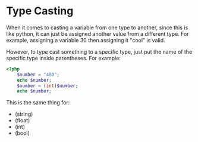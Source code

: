 # Type Casting

When it comes to casting a variable from one type to another, since this is like python, it can just be assigned another value from a different type. For example, assigning a variable 30 then assigning it "cool" is valid.



However, to type cast something to a specific type, just put the name of the specific type inside parentheses. For example:

```php
<?php
    $number = "400";
	echo $number;	
	$number = (int)$number;
	echo $number;
```

 

This is the same thing for:

- (string)
- (float)
- (int)
- (bool)